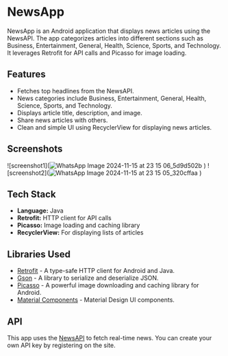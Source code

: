 # NewsApp

NewsApp is an Android application that displays news articles using the NewsAPI. The app categorizes articles into different sections such as Business, Entertainment, General, Health, Science, Sports, and Technology. It leverages Retrofit for API calls and Picasso for image loading.

## Features

- Fetches top headlines from the NewsAPI.
- News categories include Business, Entertainment, General, Health, Science, Sports, and Technology.
- Displays article title, description, and image.
- Share news articles with others.
- Clean and simple UI using RecyclerView for displaying news articles.

## Screenshots

![screenshot1](![WhatsApp Image 2024-11-15 at 23 15 06_5d9d502b](https://github.com/user-attachments/assets/279d01da-f7db-4fe8-96c0-fed0910a1c8f)
)
![screenshot2](![WhatsApp Image 2024-11-15 at 23 15 05_320cffaa](https://github.com/user-attachments/assets/7622aa64-242c-45a2-94c4-ff64a6c24894)
)

## Tech Stack

- **Language:** Java
- **Retrofit:** HTTP client for API calls
- **Picasso:** Image loading and caching library
- **RecyclerView:** For displaying lists of articles

## Libraries Used

- [Retrofit](https://square.github.io/retrofit/) - A type-safe HTTP client for Android and Java.
- [Gson](https://github.com/google/gson) - A library to serialize and deserialize JSON.
- [Picasso](https://square.github.io/picasso/) - A powerful image downloading and caching library for Android.
- [Material Components](https://material.io/develop/android) - Material Design UI components.

## API

This app uses the [NewsAPI](https://newsapi.org/) to fetch real-time news. You can create your own API key by registering on the site.
